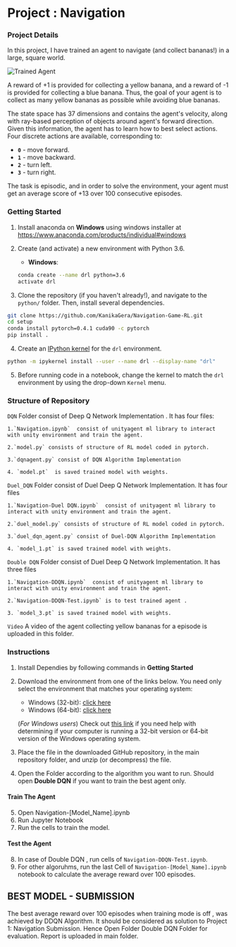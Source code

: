 [//]: # (Image References)

[image1]: https://user-images.githubusercontent.com/10624937/42135619-d90f2f28-7d12-11e8-8823-82b970a54d7e.gif "Trained Agent"

# Project : Navigation

### Project Details

In this project, I have trained  an agent to navigate (and collect bananas!) in a large, square world.  

![Trained Agent][image1]

A reward of +1 is provided for collecting a yellow banana, and a reward of -1 is provided for collecting a blue banana.  Thus, the goal of your agent is to collect as many yellow bananas as possible while avoiding blue bananas.  

The state space has 37 dimensions and contains the agent's velocity, along with ray-based perception of objects around agent's forward direction.  Given this information, the agent has to learn how to best select actions.  Four discrete actions are available, corresponding to:
- **`0`** - move forward.
- **`1`** - move backward.
- **`2`** - turn left.
- **`3`** - turn right.

The task is episodic, and in order to solve the environment, your agent must get an average score of +13 over 100 consecutive episodes.

### Getting Started
1. Install anaconda on __Windows__ using windows installer at https://www.anaconda.com/products/individual#windows

2. Create (and activate) a new environment with Python 3.6.
	- __Windows__: 
	```bash
	conda create --name drl python=3.6 
	activate drl
	```
	
3. Clone the repository (if you haven't already!), and navigate to the `python/` folder.  Then, install several dependencies.
```bash
git clone https://github.com/KanikaGera/Navigation-Game-RL.git
cd setup 
conda install pytorch=0.4.1 cuda90 -c pytorch
pip install .
```

4. Create an [IPython kernel](http://ipython.readthedocs.io/en/stable/install/kernel_install.html) for the `drl` environment.  
```bash
python -m ipykernel install --user --name drl --display-name "drl"
```

5. Before running code in a notebook, change the kernel to match the `drl` environment by using the drop-down `Kernel` menu. 

### Structure of Repository

`DQN` Folder consist of Deep Q Network Implementation . It has four files:

	1.`Navigation.ipynb`  consist of unityagent ml library to interact with unity environment and train the agent.
	
	2.`model.py` consists of structure of RL model coded in pytorch.
	
	3.`dqnagent.py` consist of DQN Algorithm Implementation 
	
	4. `model.pt`  is saved trained model with weights.

`Duel_DQN` Folder consist of Duel Deep Q Network Implementation. It has four files

	1.`Navigation-Duel DQN.ipynb`  consist of unityagent ml library to interact with unity environment and train the agent.
	
	2.`duel_model.py` consists of structure of RL model coded in pytorch.
	
	3.`duel_dqn_agent.py` consist of Duel-DQN Algorithm Implementation 
	
	4. `model_1.pt` is saved trained model with weights.

`Double DQN` Folder consist of Duel Deep Q Network Implementation. It has three files

	1.`Navigation-DDQN.ipynb`  consist of unityagent ml library to interact with unity environment and train the agent.
	
	2.`Navigation-DDQN-Test.ipynb` is to test trained agent .
	
	3. `model_3.pt` is saved trained model with weights.

`Video` A video of the agent collecting yellow bananas for a episode is uploaded in this folder.

### Instructions
1. Install Dependies by following commands in __Getting Started__
	
2. Download the environment from one of the links below.  You need only select the environment that matches your operating system:

   - Windows (32-bit): [click here](https://s3-us-west-1.amazonaws.com/udacity-drlnd/P1/Banana/Banana_Windows_x86.zip)
   - Windows (64-bit): [click here](https://s3-us-west-1.amazonaws.com/udacity-drlnd/P1/Banana/Banana_Windows_x86_64.zip)
    
    (_For Windows users_) Check out [this link](https://support.microsoft.com/en-us/help/827218/how-to-determine-whether-a-computer-is-running-a-32-bit-version-or-64) if you need help with determining if your computer is running a 32-bit version or 64-bit version of the Windows operating system.

3. Place the file in the downloaded GitHub repository, in the main repository folder, and unzip (or decompress) the file. 

4. Open the Folder according to the algorithm you want to run. Should open __Double DQN__ if you want to train the best agent only. 

#### Train The Agent
5. Open Navigation-[Model_Name].ipynb 
6. Run Jupyter Notebook 
7. Run the cells to train the model.

#### Test the Agent
8. In case of Double DQN , run cells of  `Navigation-DDQN-Test.ipynb`.
9. For other algoruhms, run the  last Cell of `Navigation-[Model_Name].ipynb` notebook  to calculate the average reward over 100 episodes.

## BEST MODEL - SUBMISSION
The best average reward over 100 episodes when training mode is off , was achieved by  DDQN Algorithm. It should be considered
as solution to Project 1: Navigation Submission. Hence Open Folder Double DQN Folder for evaluation. Report is uploaded in main folder.


